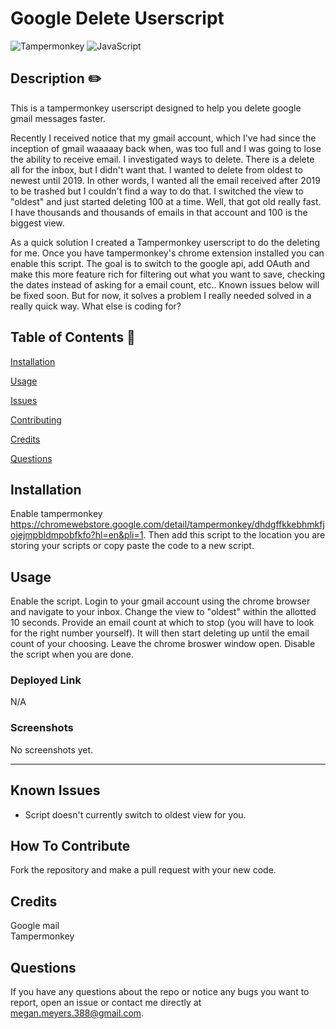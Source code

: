 # Google Delete Userscript 
  

   ![Tampermonkey](https://img.shields.io/badge/tampermonkey-%2300485B.svg?style=for-the-badge&logo=tampermonkey&logoColor=white) ![JavaScript](https://img.shields.io/badge/javascript-%23323330.svg?style=for-the-badge&logo=javascript&logoColor=%23F7DF1E)
  
  ## Description  ✏️
  
  This is a tampermonkey userscript designed to help you delete google gmail messages faster. 
  
  Recently I received notice that my gmail account, which I've had since the inception of gmail waaaaay back when, was too full and I was going to lose the ability to receive email. I investigated ways to delete. There is a delete all for the inbox, but I didn't want that. I wanted to delete from oldest to newest until 2019. In other words, I wanted all the email received after 2019 to be trashed but I couldn't find a way to do that. I switched the view to "oldest" and just started deleting 100 at a time. Well, that got old really fast. I have thousands and thousands of emails in that account and 100 is the biggest view. 

  As a quick solution I created a Tampermonkey userscript to do the deleting for me. Once you have tampermonkey's chrome extension installed you can enable this script. The goal is to switch to the google api, add OAuth and make this more feature rich for filtering out what you want to save, checking the dates instead of asking for a email count, etc.. Known issues below will be fixed soon. But for now, it solves a problem I really needed solved in a really quick way. What else is coding for?
  
  ## Table of Contents 📖
  
  [Installation](#installation)
 

  [Usage](#usage)
 
  [Issues](#known-issues)

  [Contributing](#how-to-contribute)


  [Credits](#credits)

  [Questions](#questions)
  
  ## Installation 
  

 Enable tampermonkey https://chromewebstore.google.com/detail/tampermonkey/dhdgffkkebhmkfjojejmpbldmpobfkfo?hl=en&pli=1. Then add this script to the location you are storing your scripts or copy paste the code to a new script. 
  
  ## Usage 
  

  Enable the script. Login to your gmail account using the chrome browser and navigate to your inbox. Change the view to "oldest" within the allotted 10 seconds. Provide an email count at which to stop (you will have to look for the right number yourself).  It will then start deleting up until the email count of your choosing. Leave the chrome broswer window open. Disable the script when you are done.

  ### Deployed Link
  N/A

### Screenshots
No screenshots yet.

______________________________________________________________________________________



## Known Issues 
- Script doesn't currently switch to oldest view for you. 


## How To Contribute 
  
Fork the repository and make a pull request with your new code.
  

## Credits 
Google mail<br/>
Tampermonkey<br/>

 ## Questions 
  
 If you have any questions about the repo or notice any bugs you want to report, open an issue or contact me directly at megan.meyers.388@gmail.com. 
  
  